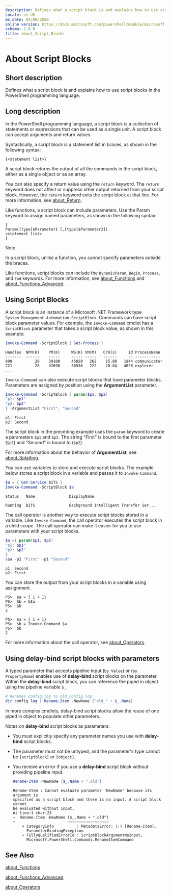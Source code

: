 ```yaml
---
description: Defines what a script block is and explains how to use script blocks in the PowerShell programming language.
Locale: en-US
ms.date: 04/08/2020
online version: https://docs.microsoft.com/powershell/module/microsoft.powershell.core/about/about_script_blocks?view=powershell-7.2&WT.mc_id=ps-gethelp
schema: 2.0.0
title: about_Script_Blocks
---
```

# About Script Blocks

## Short description

Defines what a script block is and explains how to use script blocks in
the PowerShell programming language.

## Long description

In the PowerShell programming language, a script block is a
collection of statements or expressions that can be used as a single unit.
A script block can accept arguments and return values.

Syntactically, a script block is a statement list in braces, as shown in
the following syntax:

```
{<statement list>}
```

A script block returns the output of all the commands in the script block,
either as a single object or as an array.

You can also specify a return value using the `return` keyword. The `return`
keyword does not affect or suppress other output returned from your script
block. However, the `return` keyword exits the script block at that line. For
more information, see [about_Return](about_Return.md).

Like functions, a script block can include parameters. Use the Param
keyword to assign named parameters, as shown in the following syntax:

```
{
Param([type]$Parameter1 [,[type]$Parameter2])
<statement list>
}
```

> [!NOTE]
> In a script block, unlike a function, you cannot specify parameters outside
> the braces.

Like functions, script blocks can include the `DynamicParam`, `Begin`,
`Process`, and `End` keywords. For more information, see [about_Functions](about_Functions.md)
and [about_Functions_Advanced](about_Functions_Advanced.md).

## Using Script Blocks

A script block is an instance of a Microsoft .NET Framework type
`System.Management.Automation.ScriptBlock`. Commands can have script
block parameter values. For example, the `Invoke-Command` cmdlet has a
`ScriptBlock` parameter that takes a script block value, as shown in this
example:

```powershell
Invoke-Command -ScriptBlock { Get-Process }
```

```Output
Handles  NPM(K)    PM(K)     WS(K) VM(M)   CPU(s)     Id ProcessName
-------  ------    -----     ----- -----   ------     -- -----------
999          28    39100     45020   262    15.88   1844 communicator
721          28    32696     36536   222    20.84   4028 explorer
...
```

`Invoke-Command` can also execute script blocks that have parameter blocks.
Parameters are assigned by position using the **ArgumentList** parameter.

```powershell
Invoke-Command -ScriptBlock { param($p1, $p2)
"p1: $p1"
"p2: $p2"
} -ArgumentList "First", "Second"
```

```Output
p1: First
p2: Second
```

The script block in the preceding example uses the `param` keyword to
create a parameters `$p1` and `$p2`. The string "First" is bound to the
first parameter (`$p1`) and "Second" is bound to (`$p2`).

For more information about the behavior of **ArgumentList**, see
[about_Splatting](about_Splatting.md#splatting-with-arrays).

You can use variables to store and execute script blocks. The example below
stores a script block in a variable and passes it to `Invoke-Command`.

```powershell
$a = { Get-Service BITS }
Invoke-Command -ScriptBlock $a
```

```Output
Status   Name               DisplayName
------   ----               -----------
Running  BITS               Background Intelligent Transfer Ser...
```

The call operator is another way to execute script blocks stored in a variable.
Like `Invoke-Command`, the call operator executes the script block in a child
scope. The call operator can make it easier for you to use parameters with your
script blocks.

```powershell
$a ={ param($p1, $p2)
"p1: $p1"
"p2: $p2"
}
&$a -p2 "First" -p1 "Second"
```

```Output
p1: Second
p2: First
```

You can store the output from your script blocks in a variable using
assignment.

```
PS>  $a = { 1 + 1}
PS>  $b = &$a
PS>  $b
2
```

```
PS>  $a = { 1 + 1}
PS>  $b = Invoke-Command $a
PS>  $b
2
```

For more information about the call operator, see [about_Operators](about_Operators.md).

## Using delay-bind script blocks with parameters

A typed parameter that accepts pipeline input (`by Value`) or
(`by PropertyName`) enables use of **delay-bind** script blocks on the parameter.
Within the **delay-bind** script block, you can reference the piped in object
using the pipeline variable `$_`.

```powershell
# Renames config.log to old_config.log
dir config.log | Rename-Item -NewName {"old_" + $_.Name}
```

In more complex cmdlets, delay-bind script blocks allow the reuse of one piped
in object to populate other parameters.

Notes on **delay-bind** script blocks as parameters:

- You must explicitly specify any parameter names you use with **delay-bind**
  script blocks.
- The parameter must not be untyped, and the parameter's type cannot be
  `[scriptblock]` or `[object]`.
- You receive an error if you use a **delay-bind** script block without
  providing pipeline input.

  ```powershell
  Rename-Item -NewName {$_.Name + ".old"}
  ```

  ```Output
  Rename-Item : Cannot evaluate parameter 'NewName' because its argument is
  specified as a script block and there is no input. A script block cannot
  be evaluated without input.
  At line:1 char:23
  +  Rename-Item -NewName {$_.Name + ".old"}
  +                       ~~~~~~~~~~~~~~~~~~
      + CategoryInfo          : MetadataError: (:) [Rename-Item],
        ParameterBindingException
      + FullyQualifiedErrorId : ScriptBlockArgumentNoInput,
        Microsoft.PowerShell.Commands.RenameItemCommand
  ```

## See Also

[about_Functions](about_Functions.md)

[about_Functions_Advanced](about_Functions_Advanced.md)

[about_Operators](about_Operators.md)

